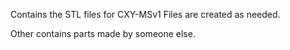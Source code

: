 Contains the STL files for CXY-MSv1
Files are created as needed.

Other contains parts made by someone else.